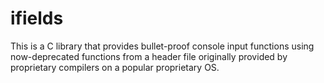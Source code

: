 # ifields
This is a C library that provides bullet-proof console input functions using now-deprecated functions from a header file originally provided by proprietary compilers on a popular proprietary OS.
